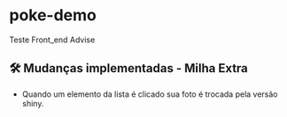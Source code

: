 # poke-demo
Teste Front_end Advise

## 🛠️ Mudanças implementadas - Milha Extra

* Quando um elemento da lista é clicado sua foto é trocada pela versão shiny.
